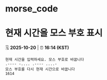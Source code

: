 # morse_code
# 현재 시간을 모스 부호 표시
<!-- MORSE_TIME_START -->
🗓️ **2025-10-20** | ⏰ **16:14 (KST)**

```
현재 시간을 입력하세요. 모스 부호로 바꿉니다
.---- -.... .---- ....-
모스 부호를 다시 현재 시간으로 바꿉니다
1614
```
<!-- MORSE_TIME_END -->
